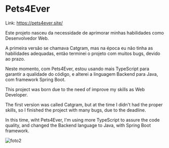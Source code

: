 # Pets4Ever

Link: https://pets4ever.site/

Este projeto nasceu da necessidade de aprimorar minhas habilidades como Desenvolvedor Web.

A primeira versão se chamava Catgram, mas na época eu não tinha as habilidades adequadas,
então terminei o projeto com muitos bugs, devido ao prazo.

Neste momento, com Pets4Ever, estou usando mais TypeScript para garantir a qualidade do código,
e alterei a linguagem Backend para Java, com framework Spring Boot.

This project was born due to the need of improve my skills as Web Developer.

The first version was called Catgram, but at the time I didn't had the proper skills,
so I finished the project with many bugs, due to the deadline.

In this time, wiht Pets4Ever, I'm using more TypeScript to assure the code quality,
and changed the Backend language to Java, with Spring Boot framework.

![foto2](https://github.com/AndrewwBC/pets4ever/assets/106558871/c45651a0-f774-40ab-ac14-d8680baf16dd)
